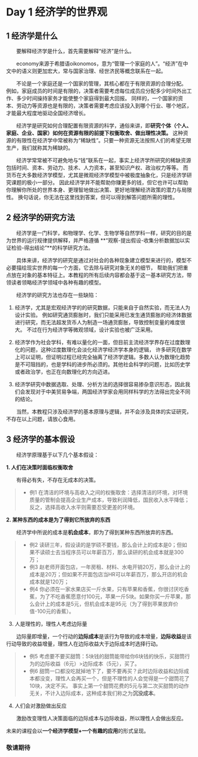 # Day 1 经济学的世界观

## 1  经济学是什么

&#160; &#160; &#160; &#160;要解释经济学是什么，首先需要解释“经济”是什么。

&#160; &#160; &#160; &#160;economy来源于希腊语oikonomos，意为“管理一个家庭的人”。“经济”在中文中的语义则更加宏大，常与国家治理、经世济民等概念联系在一起。

&#160; &#160; &#160; &#160;不论是一个家庭还是一个国家的管理，其核心都在于有限资源的合理分配。
例如，家庭成员的时间是有限的，决策者需要考虑每位成员应分配多少时间外出工作、多少时间操持家务才能使整个家庭得到最大回报。
同样的，一个国家的资本、劳动力等资源也是有限的，决策者需要考虑应该投入到哪个行业、哪个地区，才能最大程度地驱动全国经济增长。

&#160; &#160; &#160; &#160;经济学是研究如何合理配置有限资源的科学，通俗来讲，即**研究个体（个人、家庭、企业、国家）如何在资源有限的前提下权衡取舍、做出理性决策。**
这种资源的有限性在经济学中常被称为“稀缺性”。只要一种资源无法按照人们的希望无限生产，我们就称其为稀缺的。

&#160; &#160; &#160; &#160;经济学常常被不可避免地与“钱”联系在一起，事实上经济学所研究的稀缺资源包括时间、资本、劳动力、技术、人力资本，甚至知识产权、政治权力等等。
而货币在大多数经济学模型，尤其是微观经济学模型中被极度抽象化，只是经济学研究课题的极小一部分。
因此经济学并不能帮助你赚更多的钱，但它也许可以帮助你理解你所处的世界本身、更理智地做出决策、更好地理解经济政策的潜力与局限性。
换句话说，你无法在这里找到答案，但可以得到解答问题所需的理性。

## 2  经济学的研究方法

 &#160; &#160; &#160; &#160;经济学是一门科学，和物理学、化学、生物学等自然学科一样，研究的目的是为世界的运行规律提供解释，并严格遵循
**“观察-提出假设-收集分析数据加以实证检验-得出结论”**的科学研究方法。

&#160; &#160; &#160; &#160;具体来讲，经济学的研究是通过对社会的各种现象建立模型来进行的，模型不必要描绘现实世界的每一个方面，它去除与研究对象无关的细节，
帮助我们把重点放在对象的基本特征上。本教程的所有后续内容都会基于这一基本研究方法，带领读者领略经济学领域中各种有趣的模型。

&#160; &#160; &#160; &#160;经济学的研究方法也存在一些缺陷：
1. 经济学，尤其是宏观经济学的的研究数据，只能来自于自然实验，而无法人为设计实验。
例如研究通货膨胀时，我们只能采用已发生通货膨胀的经济体数据进行研究，而无法超发货币人为制造一场通货膨胀，导致控制变量的难度很大。
不过在行为经济学等微观领域，设计实验也被广泛采用。

2. 经济学作为社会学科，有难以量化的一面，但目前主流经济学界存在过度数理化的问题，这种过度数理化会淡化经济学经济学本身的逻辑，
许多研究在数学上可以证明，但证明过程已经完全抽离了经济学逻辑。多数人认为数理化趋势是不可阻挡的，也是学科的进步所必须的。其他社会科学的问题，比如历史学或者政治学，也正在向数理化的方向迈进。

3. 经济学研究中数据选取、处理、分析方法的选择很容易掺杂意识形态，因此我们会发现对于中美贸易争端，两国经济学家会用同样科学的方法得出完全不同的结论。

&#160; &#160; &#160; &#160;当然，本教程只涉及经济学的基本原理与逻辑，并不会涉及具体的实证研究，不存在以上问题，请放心食用。

## 3  经济学的基本假设

&#160; &#160; &#160; &#160;经济学原理基于以下几个基本假设：

**1. 人们在决策时面临权衡取舍**

&#160; &#160; &#160; &#160;有得必有失，不存在无成本的决策。
>* 例1 在清洁的环境与高收入之间的权衡取舍：选择清洁的环境，对环境质量的管制会提高企业生产成本，导致利润降低，国民收入水平降低；
反之，选择高收入水平则需要忍受更差的环境。

**2. 某种东西的成本是为了得到它所放弃的东西**

&#160; &#160; &#160; &#160;经济学中所说的成本是**机会成本**，即为了得到某种东西所放弃的东西。
>* 例2 读研三年，假设读的是学硕不要钱，那么会计上的成本是0；但如果不读硕士去当程序员可以年薪百万，那么读研的机会成本就是300万；
>* 例3 赵老师开面包店，一年房租、材料、水电开销20万，那么会计上的成本是20万；但如果不开面包店当HR可以年薪百万，那么开店的机会成本就是120万；
>* 例4 你必须在一家水果店买一斤水果，只有苹果和香蕉，你很讨厌吃香蕉，为了不吃香蕉愿意付100元，苹果一斤5块。如果你买一斤苹果，那么会计上的成本是5元，但机会成本是95元（为了得到苹果放弃价值-100元的香蕉）。

3. 人是理性的，理性人考虑边际量

&#160; &#160; &#160; &#160;边际量即增量，一个行动的**边际成本**是该行为导致的成本增量，**边际收益**是该行动导致的收益增量，理性人在边际收益大于边际成本时选择行动。
>* 例5 考虑要不要买甜筒：5块钱的甜筒能带给你6块钱的快乐，买甜筒行为的边际收益（6元）>边际成本（5元），买了。
>* 例6 甜筒一口都没吃就掉地下了，要不要再买？此时边际收益和边际成本都没变，理性人会再买一个，但是不理性的人会觉得是一个甜筒花了10块，决定不买。
事实上第一个甜筒花费的5元与第二次买甜筒的动作无关，不计入边际成本，这种成本我们称之为**沉没成本**。

4. 人们会对激励做出反应

&#160; &#160; &#160; &#160;激励改变理性人决策面临的边际成本与边际收益，所以理性人会做出反应。


未来的课程会以**一个经济学模型+一个有趣的应用**的形式呈现。
###  敬请期待
